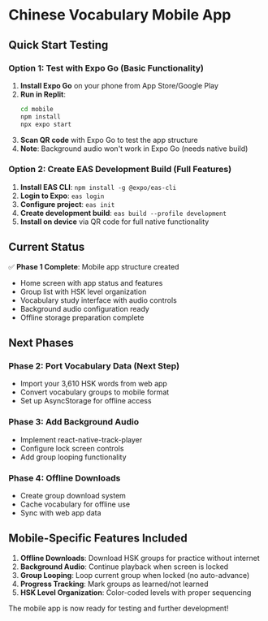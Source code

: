 # Chinese Vocabulary Mobile App

## Quick Start Testing

### Option 1: Test with Expo Go (Basic Functionality)
1. **Install Expo Go** on your phone from App Store/Google Play
2. **Run in Replit**: 
   ```bash
   cd mobile
   npm install
   npx expo start
   ```
3. **Scan QR code** with Expo Go to test the app structure
4. **Note**: Background audio won't work in Expo Go (needs native build)

### Option 2: Create EAS Development Build (Full Features)
1. **Install EAS CLI**: `npm install -g @expo/eas-cli`
2. **Login to Expo**: `eas login`
3. **Configure project**: `eas init`
4. **Create development build**: `eas build --profile development`
5. **Install on device** via QR code for full native functionality

## Current Status

✅ **Phase 1 Complete**: Mobile app structure created
- Home screen with app status and features
- Group list with HSK level organization  
- Vocabulary study interface with audio controls
- Background audio configuration ready
- Offline storage preparation complete

## Next Phases

### Phase 2: Port Vocabulary Data (Next Step)
- Import your 3,610 HSK words from web app
- Convert vocabulary groups to mobile format
- Set up AsyncStorage for offline access

### Phase 3: Add Background Audio
- Implement react-native-track-player
- Configure lock screen controls
- Add group looping functionality

### Phase 4: Offline Downloads
- Create group download system
- Cache vocabulary for offline use
- Sync with web app data

## Mobile-Specific Features Included

1. **Offline Downloads**: Download HSK groups for practice without internet
2. **Background Audio**: Continue playback when screen is locked
3. **Group Looping**: Loop current group when locked (no auto-advance)
4. **Progress Tracking**: Mark groups as learned/not learned
5. **HSK Level Organization**: Color-coded levels with proper sequencing

The mobile app is now ready for testing and further development!